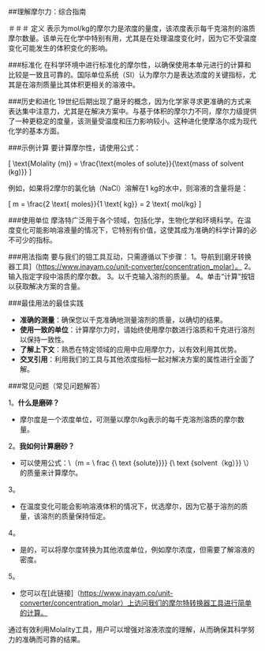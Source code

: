 ##理解摩尔力：综合指南

＃＃＃ 定义
表示为mol/kg的摩尔力是浓度的量度，该浓度表示每千克溶剂的溶质摩尔数量。该单元在化学中特别有用，尤其是在处理温度变化时，因为它不受温度变化可能发生的体积变化的影响。

###标准化
在科学环境中进行标准化的摩尔性，以确保使用本单元进行的计算和比较是一致且可靠的。国际单位系统（SI）认为摩尔力是表达浓度的关键指标，尤其是在溶剂质量比其体积更相关的溶液中。

###历史和进化
19世纪后期出现了磨牙的概念，因为化学家寻求更准确的方式来表达集中注意力，尤其是在解决方案中。与基于体积的摩尔力不同，摩尔力级提供了一种更稳定的度量，该测量受温度和压力影响较小。这种进化使摩洛尔成为现代化学的基本方面。

###示例计算
要计算摩尔性，请使用公式：

\[ \text{Molality (m)} = \frac{\text{moles of solute}}{\text{mass of solvent (kg)}} \]

例如，如果将2摩尔的氯化钠（NaCl）溶解在1 kg的水中，则溶液的含量将是：

\[ m = \frac{2 \text{ moles}}{1 \text{ kg}} = 2 \text{ mol/kg} \]

###使用单位
摩洛特广泛用于各个领域，包括化学，生物化学和环境科学。在温度变化可能影响溶液量的情况下，它特别有价值，这使其成为准确的科学计算的必不可少的指标。

###用法指南
要与我们的钼工具互动，只需遵循以下步骤：
1。导航到[磨牙转换器工具]（https://www.inayam.co/unit-converter/concentration_molar）。
2。输入指定字段中溶质的摩尔数。
3。以千克输入溶剂的质量。
4。单击“计算”按钮以获取解决方案的含量。

###最佳用法的最佳实践
-  **准确的测量**：确保您以千克准确地测量溶剂的质量，以确切的结果。
-  **使用一致的单位**：计算摩尔力时，请始终使用摩尔数进行溶质和千克进行溶剂以保持一致性。
-  **了解上下文**：熟悉在特定领域的应用中应用摩尔力，以有效利用其优势。
-  **交叉引用**：利用我们的工具与其他浓度指标一起对解决方案的属性进行全面了解。

###常见问题（常见问题解答）

1。**什么是磨碎？**
- 摩尔度是一个浓度单位，可测量以摩尔/kg表示的每千克溶剂溶质的摩尔数量。

2。**我如何计算磨砂？**
- 可以使用公式：\（m = \ frac {\ text {solute}}}} {\ text {solvent（kg）}} \）的质量来计算摩尔。

3。
- 在温度变化可能会影响溶液体积的情况下，优选摩尔，因为它基于溶剂的质量，该溶剂的质量保持恒定。

4。
- 是的，可以将摩尔度转换为其他浓度单位，例如摩尔浓度，但需要了解溶液的密度。

5。
- 您可以在[此链接]（https://www.inayam.co/unit-converter/concentration_molar）上访问我们的摩尔特转换器工具进行简单的计算。

通过有效利用Molality工具，用户可以增强对溶液浓度的理解，从而确保其科学努力的准确而可靠的结果。